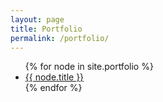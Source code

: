 ```yaml
---
layout: page
title: Portfolio
permalink: /portfolio/
---
```


<div class="container">
  <ul>
  {% for node in site.portfolio %}
    <li>
      <a href="{{ node.url }}">{{ node.title }}</a>
    </li>
  {% endfor %}
  </ul>
</div>